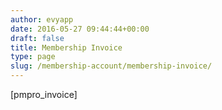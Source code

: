 ```yaml
---
author: evyapp
date: 2016-05-27 09:44:44+00:00
draft: false
title: Membership Invoice
type: page
slug: /membership-account/membership-invoice/
---
```


[pmpro_invoice]
